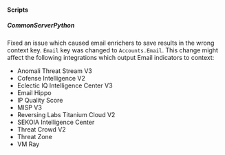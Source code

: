 
#### Scripts

##### CommonServerPython

Fixed an issue which caused email enrichers to save results in the wrong context key. `Email` key was changed to `Accounts.Email`. This change might affect the following integrations which output Email indicators to context:
- Anomali Threat Stream V3
- Cofense Intelligence V2
- Eclectic IQ Intelligence Center V3
- Email Hippo
- IP Quality Score
- MISP V3
- Reversing Labs Titanium Cloud V2
- SEKOIA Intelligence Center
- Threat Crowd V2
- Threat Zone
- VM Ray
